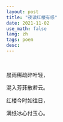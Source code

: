 ```yaml
---
layout: post
title: "夜读红楼有感"
date: 2021-11-02
use_math: false
lang: zh
tags: poem
desc: 
---
```


 <br>

晨雨稀疏碎叶轻，

混入芳菲散若云。

红楼今时如往日，

满纸冰心付玉心。



